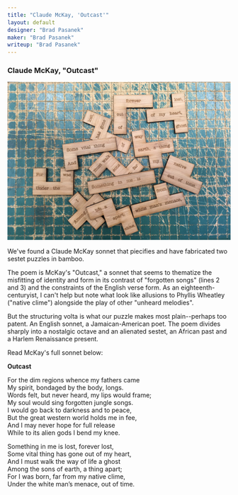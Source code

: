 ```yaml
---
title: "Claude McKay, 'Outcast'"
layout: default
designer: "Brad Pasanek"
maker: "Brad Pasanek"
writeup: "Brad Pasanek"
---
```


### Claude McKay, "Outcast"

![Sestet, McKay's "Outcast"](../images/Mckay-sestet.jpg)

We've found a Claude McKay sonnet that piecifies and have fabricated two sestet puzzles in bamboo. 

The poem is McKay's "Outcast," a sonnet that seems to thematize the misfitting of identity and form in its contrast of 
"forgotten songs" (lines 2 and 3) and the constraints of the English verse form. As an eighteenth-centuryist, I can't 
help but note what look like allusions to Phyllis Wheatley ("native clime") alongside the play of other "unheard melodies".

But the structuring volta is what our puzzle makes most plain--perhaps too patent. An English sonnet, a Jamaican-American poet. 
The poem divides sharply into a nostalgic octave and an alienated sestet, 
an African past and a Harlem Renaissance present. 

Read McKay's full sonnet below: 

**Outcast**  

For the dim regions whence my fathers came  
My spirit, bondaged by the body, longs.  
Words felt, but never heard, my lips would frame;  
My soul would sing forgotten jungle songs.  
I would go back to darkness and to peace,  
But the great western world holds me in fee,  
And I may never hope for full release  
While to its alien gods I bend my knee.  

Something in me is lost, forever lost,  
Some vital thing has gone out of my heart,  
And I must walk the way of life a ghost  
Among the sons of earth, a thing apart;  
For I was born, far from my native clime,  
Under the white man’s menace, out of time.  
